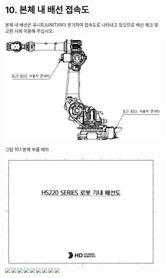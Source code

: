 ﻿# 10. 본체 내 배선 접속도


본체 내 배선은 유니트(UNIT)마다 분기하여 접속도로 나타내고 있으므로 배선 체크 및 교환 시에 이용해 주십시오.

![](../_assets/그림_10.1_본체_부품_배치.png)

그림 10.1 본체 부품 배치

![](../_assets/기내배선도_1.png)
![](../_assets/기내배선도_2.png)
![](../_assets/기내배선도_3.png)
![](../_assets/기내배선도_4.png)
![](../_assets/기내배선도_5.png)
![](../_assets/기내배선도_6.png)
![](../_assets/기내배선도_7.png)
![](../_assets/기내배선도_8.png)
![](../_assets/기내배선도_9.png)
![](../_assets/기내배선도_10.png)

